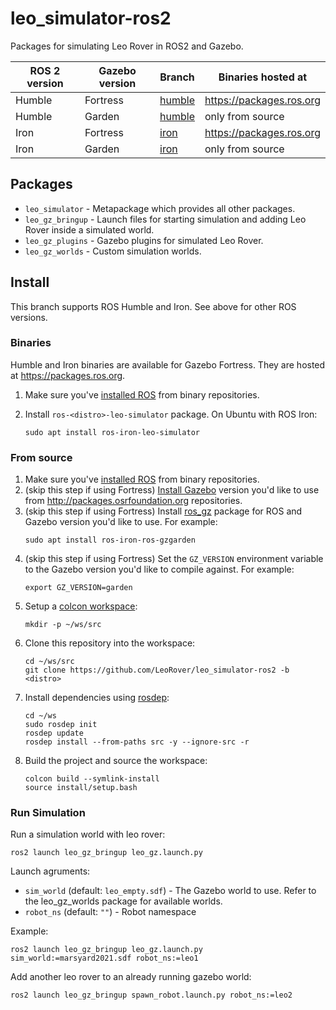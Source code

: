 # leo_simulator-ros2
Packages for simulating Leo Rover in ROS2 and Gazebo.

ROS 2 version | Gazebo version | Branch | Binaries hosted at
-- | -- | -- | --
Humble | Fortress | [humble](https://github.com/LeoRover/leo_simulator-ros2/tree/humble) | https://packages.ros.org
Humble | Garden | [humble](https://github.com/LeoRover/leo_simulator-ros2/tree/humble) | only from source
Iron | Fortress | [iron](https://github.com/LeoRover/leo_simulator-ros2/tree/iron) | https://packages.ros.org
Iron | Garden | [iron](https://github.com/LeoRover/leo_simulator-ros2/tree/iron) | only from source

## Packages
* `leo_simulator` - Metapackage which provides all other packages.
* `leo_gz_bringup` - Launch files for starting simulation and adding Leo Rover inside a simulated world.
* `leo_gz_plugins` - Gazebo plugins for simulated Leo Rover.
* `leo_gz_worlds` - Custom simulation worlds.

## Install

This branch supports ROS Humble and Iron. See above for other ROS versions.

### Binaries

Humble and Iron binaries are available for Gazebo Fortress. They are hosted at https://packages.ros.org.

1. Make sure you've [installed ROS](https://docs.ros.org/en/iron/Installation.html) from binary repositories. 

1. Install `ros-<distro>-leo-simulator` package. On Ubuntu with ROS Iron:
   ```
   sudo apt install ros-iron-leo-simulator
   ```

### From source

1. Make sure you've [installed ROS](https://docs.ros.org/en/iron/Installation.html) from binary repositories. 
1. (skip this step if using Fortress) [Install Gazebo](https://gazebosim.org/docs/garden/install_ubuntu) version you'd like to use from http://packages.osrfoundation.org repositories.
1. (skip this step if using Fortress) Install [ros_gz](https://github.com/gazebosim/ros_gz) package for ROS and Gazebo version you'd like to use. For example:
   ```
   sudo apt install ros-iron-ros-gzgarden
   ```
1. (skip this step if using Fortress) Set the `GZ_VERSION` environment variable to the Gazebo version you'd like to compile against. For example:
   ```
   export GZ_VERSION=garden
   ```
1. Setup a [colcon workspace](https://docs.ros.org/en/iron/Tutorials/Beginner-Client-Libraries/Creating-A-Workspace/Creating-A-Workspace.html):
   ```
   mkdir -p ~/ws/src
   ```
1. Clone this repository into the workspace:
   ```
   cd ~/ws/src
   git clone https://github.com/LeoRover/leo_simulator-ros2 -b <distro>
   ```
1. Install dependencies using [rosdep](https://docs.ros.org/en/humble/Tutorials/Intermediate/Rosdep.html#how-do-i-use-the-rosdep-tool):
   ```
   cd ~/ws
   sudo rosdep init
   rosdep update
   rosdep install --from-paths src -y --ignore-src -r
   ```
1. Build the project and source the workspace:
   ```
   colcon build --symlink-install
   source install/setup.bash
   ```
### Run Simulation
Run a simulation world with leo rover:

```
ros2 launch leo_gz_bringup leo_gz.launch.py
```

Launch agruments:
* `sim_world` (default: `leo_empty.sdf`) - The Gazebo world to use. Refer to the leo_gz_worlds package for available worlds.
* `robot_ns` (default: `""`) - Robot namespace
    
Example:

```
ros2 launch leo_gz_bringup leo_gz.launch.py sim_world:=marsyard2021.sdf robot_ns:=leo1
```

Add another leo rover to an already running gazebo world:

```
ros2 launch leo_gz_bringup spawn_robot.launch.py robot_ns:=leo2
```
